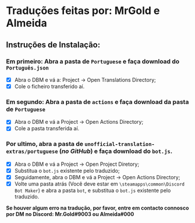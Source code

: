 # Traduções feitas por: MrGold e Almeida<br/>

## Instruções de Instalação:<br/>

### Em primeiro: Abra a pasta de `Portuguese` e faça download do **`Português.json`**
- [x] Abra o DBM e vá a: Project &rarr; Open Translations Directory;
- [x] Cole o ficheiro transferido aí.

### Em segundo: Abra a pasta de `actions` e faça download da pasta de **`Portuguese`**
- [x] Abra o DBM e vá a Project &rarr; Open Actions Directory;
- [x] Cole a pasta transferida aí.

### Por ultimo, abra a pasta de `unofficial-translation-extras/portuguese` (*no GitHub*) e faça download do **`bot.js`**.
- [x] Abra o DBM e vá a Project &rarr; Open Project Diretory;
- [x] Substitua o `bot.js` existente pelo traduzido;
- [x] Seguidamente, abra o DBM e vá a Project &rarr; Open Actions Directory;
- [x] Volte uma pasta atrás (Você deve estar em `\steamapps\common\Discord Bot Maker`) e abra a pasta `bot`, e substitua o `bot.js` existente pelo traduzido.

**Se houver algum erro na tradução, por favor, entre em contacto connosco por DM no Discord: Mr.Gold#9003 ou Almeida#000**
